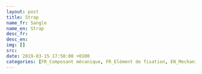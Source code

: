 ```yaml
---
layout: post
title: Strap
name_fr: Sangle
name_en: Strap
desc_fr: 
desc_en: 
img: []
src: 
date: 2019-03-15 17:58:00 +0100
categories: [FR_Composant mécanique, FR_Elément de fixation, EN_Mechanical parts, EN_Fixing parts]
---
```

